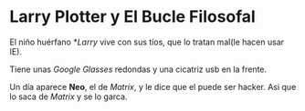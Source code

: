 
# Larry Plotter y El Bucle Filosofal

El niño huérfano **Larry* vive con sus tíos, que lo tratan mal(le hacen usar IE).

Tiene unas *Google Glasses* redondas y una cicatriz usb en la frente.

Un día aparece **Neo**, el de *Matrix*, y le dice que el puede ser hacker.
Asi que lo saca de *Matrix* y se lo garca.